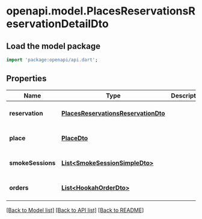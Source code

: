 # openapi.model.PlacesReservationsReservationDetailDto

## Load the model package
```dart
import 'package:openapi/api.dart';
```

## Properties
Name | Type | Description | Notes
------------ | ------------- | ------------- | -------------
**reservation** | [**PlacesReservationsReservationDto**](PlacesReservationsReservationDto.md) |  | [optional] [default to null]
**place** | [**PlaceDto**](PlaceDto.md) |  | [optional] [default to null]
**smokeSessions** | [**List&lt;SmokeSessionSimpleDto&gt;**](SmokeSessionSimpleDto.md) |  | [optional] [default to []]
**orders** | [**List&lt;HookahOrderDto&gt;**](HookahOrderDto.md) |  | [optional] [default to []]

[[Back to Model list]](../README.md#documentation-for-models) [[Back to API list]](../README.md#documentation-for-api-endpoints) [[Back to README]](../README.md)


